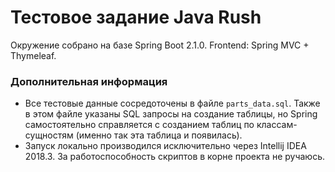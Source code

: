 # Тестовое задание Java Rush

Окружение собрано на базе Spring Boot 2.1.0. Frontend: Spring MVC + Thymeleaf.

### Дополнительная информация

- Все тестовые данные сосредоточены в файле `parts_data.sql`. Также в этом файле указаны
SQL запросы на создание таблицы, но Spring самостоятельно справляется с созданием таблиц по
классам-сущностям (именно так эта таблица и появилась).
- Запуск локально производился исключительно через Intellij IDEA 2018.3. За работоспособность
скриптов в корне проекта не ручаюсь. 